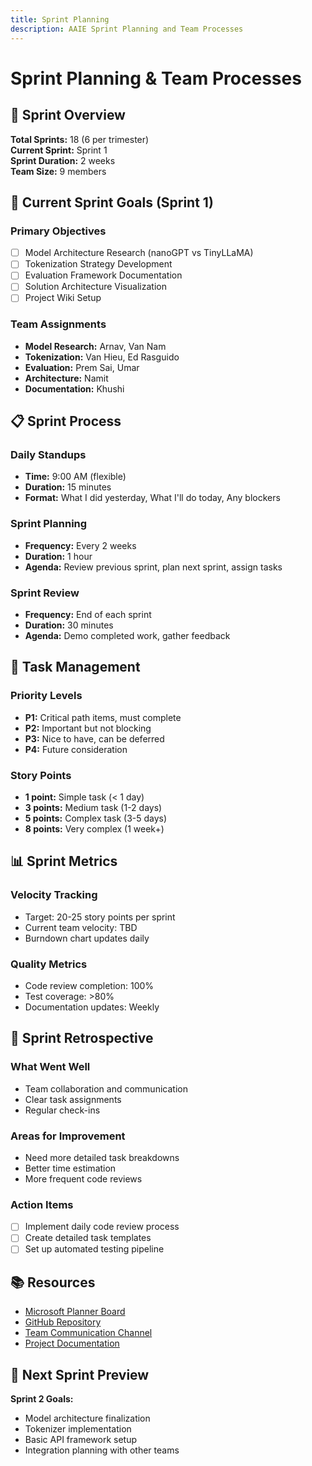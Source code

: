 ```yaml
---
title: Sprint Planning
description: AAIE Sprint Planning and Team Processes
---
```


# Sprint Planning & Team Processes

## 📅 Sprint Overview

**Total Sprints:** 18 (6 per trimester)  
**Current Sprint:** Sprint 1  
**Sprint Duration:** 2 weeks  
**Team Size:** 9 members

## 🎯 Current Sprint Goals (Sprint 1)

### Primary Objectives
- [ ] Model Architecture Research (nanoGPT vs TinyLLaMA)
- [ ] Tokenization Strategy Development
- [ ] Evaluation Framework Documentation
- [ ] Solution Architecture Visualization
- [ ] Project Wiki Setup

### Team Assignments
- **Model Research:** Arnav, Van Nam
- **Tokenization:** Van Hieu, Ed Rasguido
- **Evaluation:** Prem Sai, Umar
- **Architecture:** Namit
- **Documentation:** Khushi

## 📋 Sprint Process

### Daily Standups
- **Time:** 9:00 AM (flexible)
- **Duration:** 15 minutes
- **Format:** What I did yesterday, What I'll do today, Any blockers

### Sprint Planning
- **Frequency:** Every 2 weeks
- **Duration:** 1 hour
- **Agenda:** Review previous sprint, plan next sprint, assign tasks

### Sprint Review
- **Frequency:** End of each sprint
- **Duration:** 30 minutes
- **Agenda:** Demo completed work, gather feedback

## 🎫 Task Management

### Priority Levels
- **P1:** Critical path items, must complete
- **P2:** Important but not blocking
- **P3:** Nice to have, can be deferred
- **P4:** Future consideration

### Story Points
- **1 point:** Simple task (< 1 day)
- **3 points:** Medium task (1-2 days)
- **5 points:** Complex task (3-5 days)
- **8 points:** Very complex (1 week+)

## 📊 Sprint Metrics

### Velocity Tracking
- Target: 20-25 story points per sprint
- Current team velocity: TBD
- Burndown chart updates daily

### Quality Metrics
- Code review completion: 100%
- Test coverage: >80%
- Documentation updates: Weekly

## 🔄 Sprint Retrospective

### What Went Well
- Team collaboration and communication
- Clear task assignments
- Regular check-ins

### Areas for Improvement
- Need more detailed task breakdowns
- Better time estimation
- More frequent code reviews

### Action Items
- [ ] Implement daily code review process
- [ ] Create detailed task templates
- [ ] Set up automated testing pipeline

## 📚 Resources

- [Microsoft Planner Board](link-to-planner)
- [GitHub Repository](link-to-repo)
- [Team Communication Channel](link-to-teams)
- [Project Documentation](link-to-docs)

## 🎯 Next Sprint Preview

**Sprint 2 Goals:**
- Model architecture finalization
- Tokenizer implementation
- Basic API framework setup
- Integration planning with other teams 